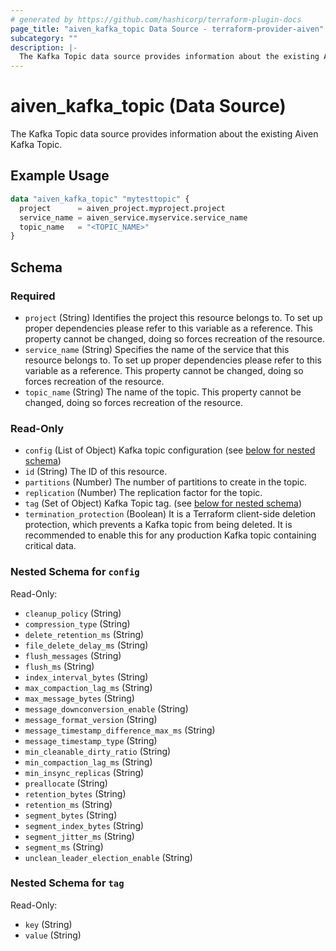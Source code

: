 ```yaml
---
# generated by https://github.com/hashicorp/terraform-plugin-docs
page_title: "aiven_kafka_topic Data Source - terraform-provider-aiven"
subcategory: ""
description: |-
  The Kafka Topic data source provides information about the existing Aiven Kafka Topic.
---
```


# aiven_kafka_topic (Data Source)

The Kafka Topic data source provides information about the existing Aiven Kafka Topic.

## Example Usage

```terraform
data "aiven_kafka_topic" "mytesttopic" {
  project      = aiven_project.myproject.project
  service_name = aiven_service.myservice.service_name
  topic_name   = "<TOPIC_NAME>"
}
```

<!-- schema generated by tfplugindocs -->
## Schema

### Required

- `project` (String) Identifies the project this resource belongs to. To set up proper dependencies please refer to this variable as a reference. This property cannot be changed, doing so forces recreation of the resource.
- `service_name` (String) Specifies the name of the service that this resource belongs to. To set up proper dependencies please refer to this variable as a reference. This property cannot be changed, doing so forces recreation of the resource.
- `topic_name` (String) The name of the topic. This property cannot be changed, doing so forces recreation of the resource.

### Read-Only

- `config` (List of Object) Kafka topic configuration (see [below for nested schema](#nestedatt--config))
- `id` (String) The ID of this resource.
- `partitions` (Number) The number of partitions to create in the topic.
- `replication` (Number) The replication factor for the topic.
- `tag` (Set of Object) Kafka Topic tag. (see [below for nested schema](#nestedatt--tag))
- `termination_protection` (Boolean) It is a Terraform client-side deletion protection, which prevents a Kafka topic from being deleted. It is recommended to enable this for any production Kafka topic containing critical data.

<a id="nestedatt--config"></a>
### Nested Schema for `config`

Read-Only:

- `cleanup_policy` (String)
- `compression_type` (String)
- `delete_retention_ms` (String)
- `file_delete_delay_ms` (String)
- `flush_messages` (String)
- `flush_ms` (String)
- `index_interval_bytes` (String)
- `max_compaction_lag_ms` (String)
- `max_message_bytes` (String)
- `message_downconversion_enable` (String)
- `message_format_version` (String)
- `message_timestamp_difference_max_ms` (String)
- `message_timestamp_type` (String)
- `min_cleanable_dirty_ratio` (String)
- `min_compaction_lag_ms` (String)
- `min_insync_replicas` (String)
- `preallocate` (String)
- `retention_bytes` (String)
- `retention_ms` (String)
- `segment_bytes` (String)
- `segment_index_bytes` (String)
- `segment_jitter_ms` (String)
- `segment_ms` (String)
- `unclean_leader_election_enable` (String)


<a id="nestedatt--tag"></a>
### Nested Schema for `tag`

Read-Only:

- `key` (String)
- `value` (String)


